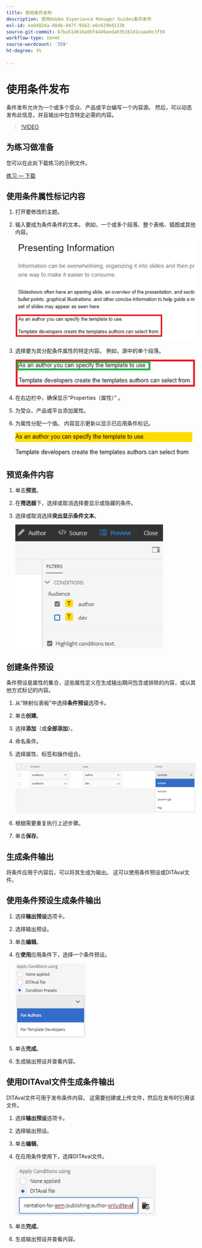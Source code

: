 ```yaml
---
title: 使用条件发布
description: 使用Adobe Experience Manager Guides条件发布
exl-id: ea94824a-884b-447f-9562-e6c629b8133b
source-git-commit: 67ba514616a0bf4449aeda035161d1caae0c3f50
workflow-type: tm+mt
source-wordcount: '359'
ht-degree: 3%

---
```


# 使用条件发布

条件发布允许为一个或多个受众、产品或平台编写一个内容源。 然后，可以动态发布此信息，并且输出中包含特定必需的内容。

>[!VIDEO](https://video.tv.adobe.com/v/339041?quality=12&learn=on)

## 为练习做准备

您可以在此处下载练习的示例文件。

[练习 — 下载](assets/exercises/publishing-with-conditions.zip)

## 使用条件属性标记内容

1. 打开要修改的主题。

1. 输入要成为条件条件的文本。 例如，一个或多个段落、整个表格、插图或其他内容。

   ![演示信息](images/presenting-info.png)

1. 选择要为其分配条件属性的特定内容。 例如，源中的单个段落。

   ![Template-Choice](images/template-choice.png)

1. 在右边栏中，确保显示“Properties（属性）” 。

1. 为受众、产品或平台添加属性。

1. 为属性分配一个值。 内容显示更新以显示已应用条件标记。

   ![Specify-Template](images/specify-template.png)

## 预览条件内容

1. 单击&#x200B;**预览**。

1. 在&#x200B;**筛选器**&#x200B;下，选择或取消选择要显示或隐藏的条件。

1. 选择或取消选择&#x200B;**突出显示条件文本**。

   ![Preview-Conditional-Content](images/preview-conditional-content.png)

## 创建条件预设

条件预设是属性的集合，这些属性定义在生成输出期间包含或排除的内容，或以其他方式标记的内容。

1. 从“映射仪表板”中选择&#x200B;**条件预设**&#x200B;选项卡。

1. 单击&#x200B;**创建**。

1. 选择&#x200B;**添加**（或&#x200B;**全部添加**）。

1. 命名条件。

1. 选择属性、标签和操作组合。

   ![Create-Condition-Preset](images/create-condition-preset.png)

1. 根据需要重复执行上述步骤。

1. 单击&#x200B;**保存**。

## 生成条件输出

将条件应用于内容后，可以将其生成为输出。 这可以使用条件预设或DITAval文件。

## 使用条件预设生成条件输出

1. 选择&#x200B;**输出预设**&#x200B;选项卡。

1. 选择输出预设。

1. 单击&#x200B;**编辑**。

1. 在&#x200B;**使用**&#x200B;应用条件下，选择一个条件预设。

   ![生成条件输出](images/generate-conditional-output.png)

1. 单击&#x200B;**完成**。

1. 生成输出预设并查看内容。

## 使用DITAval文件生成条件输出

DITAval文件可用于发布条件内容。 这需要创建或上传文件，然后在发布时引用该文件。

1. 选择&#x200B;**输出预设**&#x200B;选项卡。

1. 选择输出预设。

1. 单击&#x200B;**编辑**。

1. 在应用条件使用下，选择DITAval文件。

   ![Generate-Using-DITAval](images/generate-using-ditaval.png)

1. 单击&#x200B;**完成**。

1. 生成输出预设并查看内容。
